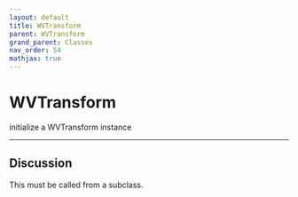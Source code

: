 ```yaml
---
layout: default
title: WVTransform
parent: WVTransform
grand_parent: Classes
nav_order: 54
mathjax: true
---
```


#  WVTransform

initialize a WVTransform instance


---

## Discussion

  This must be called from a subclass.
  

